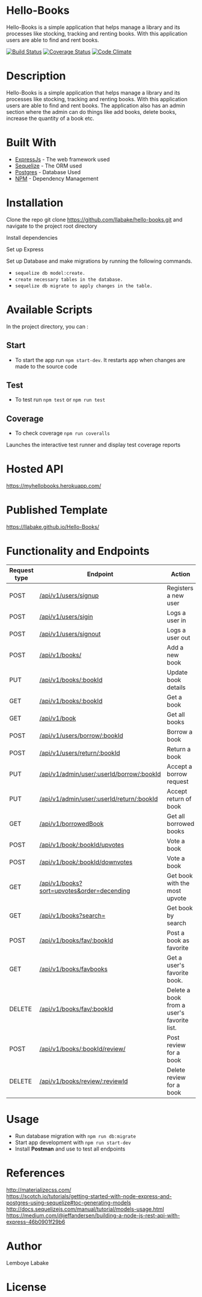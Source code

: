 <content>
<snippet>

# Hello-Books
Hello-Books is a simple application that helps manage a library and its processes like stocking, tracking and renting books. With this application users are able to find and rent books.

[![Build Status](https://travis-ci.org/llabake/Hello-Books.svg?branch=develop)](https://travis-ci.org/llabake/Hello-Books) [![Coverage Status](https://coveralls.io/repos/github/llabake/Hello-Books/badge.svg?branch=develop)](https://coveralls.io/github/llabake/Hello-Books?branch=develop)
[![Code Climate](https://codeclimate.com/github/codeclimate/codeclimate/badges/gpa.svg)](https://codeclimate.com/github/codeclimate/codeclimate)

# Description

Hello-Books is a simple application that helps manage a library and its processes like stocking, tracking and renting books. With this application users are able to find and rent books. The application also has an admin section where the admin can do things like add books, delete books, increase the quantity of a book etc.

# Built With

* [ExpressJs](https://expressjs.com/) - The web framework used
* [Sequelize](http://docs.sequelizejs.com/) - The ORM used
* [Postgres](https://www.postgresql.org/) - Database Used
* [NPM](https://www.npmjs.com/) - Dependency Management

# Installation

Clone the repo git clone https://github.com/llabake/hello-books.git and navigate to the project root directory

Install dependencies

Set up Express

Set up Database and make migrations by running the following commands.<br> 
- `sequelize db model:create.`
- `create necessary tables in the database.`
- `sequelize db migrate to apply changes in the table.`


# Available Scripts

In the project directory, you can :

## Start

- To start the app run `npm start-dev`. It restarts app when changes are made to the source code

## Test 
- To test run `npm test` or `npm run test`

## Coverage
- To check coverage `npm run coveralls`

Launches the interactive test runner and display test coverage reports

# Hosted API

https://myhellobooks.herokuapp.com/

# Published Template

https://llabake.github.io/Hello-Books/

# Functionality and Endpoints

Request type | Endpoint | Action
------------ | -------- | ------
POST | [/api/v1/users/signup](#create-user) | Registers a new user
POST | [/api/v1/users/sigin](#login) | Logs a user in
POST | [/api/v1/users/signout](#logout) | Logs a user out
POST | [/api/v1/books/](#add-book) | Add a new book
PUT | [/api/v1/books/:bookId](#update-a-book) | Update book details
GET | [/api/v1/books/:bookId](#get-a-book) | Get a book
GET | [/api/v1/book](#get-all-books) | Get all books
POST | [/api/v1/users/borrow/:bookId](#borrow-book) | Borrow a book
POST | [/api/v1/users/return/:bookId](#return-book) | Return a book
PUT | [/api/v1/admin/user/:userId/borrow/:bookId](#borrow-book) | Accept a borrow request
PUT | [/api/v1/admin/user/:userId/return/:bookId](#return-book) | Accept return of book
GET | [/api/v1/borrowedBook](#get-all-borrowed-books) | Get all borrowed books
POST | [/api/v1/book/:bookId/upvotes](#upvote-a-book) | Vote a book
POST | [/api/v1/book/:bookId/downvotes](#downvote-a-book) | Vote a book
GET | [/api/v1/books?sort=upvotes&order=decending](#get-book-most-upvote) | Get book with the most upvote
GET | [/api/v1/books?search=](#get-book-by-search) | Get book by search
POST | [/api/v1/books/fav/:bookId](#favorite-book) | Post a book as favorite
GET | [/api/v1/books/favbooks](#get-favorite-books) | Get a user's favorite book.
DELETE | [/api/v1/books/fav/:bookId](#delete-from-favorite-list) | Delete a book from a user's favorite list.
POST | [/api/v1/books/:bookId/review/](#post-reviews) | Post review for a book
DELETE | [/api/v1/books/review/:reviewId](#delete-reviews) | Delete review for a book
 

# Usage
- Run database migration with `npm run db:migrate`
- Start app development with `npm run start-dev`
- Install **Postman** and use to test all endpoints

# References
http://materializecss.com/<br/>
https://scotch.io/tutorials/getting-started-with-node-express-and-postgres-using-sequelize#toc-generating-models <br/>
http://docs.sequelizejs.com/manual/tutorial/models-usage.html </br>
https://medium.com/@jeffandersen/building-a-node-js-rest-api-with-express-46b0901f29b6</br>

# Author
Lemboye Labake

# License

</content>
</snippet>